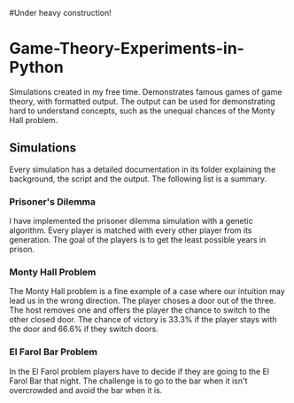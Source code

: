 #Under heavy construction!

Game-Theory-Experiments-in-Python
=================================

Simulations created in my free time. Demonstrates famous games of game theory, with formatted output. The output can be used for demonstrating hard to understand concepts, such as the unequal chances of the Monty Hall problem.

Simulations
-----------

Every simulation has a detailed documentation in its folder explaining the background, the script and the output. The following list is a summary.

### Prisoner's Dilemma

I have implemented the prisoner dilemma simulation with a genetic algorithm. Every player is matched with every other player from its generation. The goal of the players is to get the least possible years in prison.

### Monty Hall Problem

The Monty Hall problem is a fine example of a case where our intuition may lead us in the wrong direction. The player choses a door out of the three. The host removes one and offers the player the chance to switch to the other closed door. The chance of victory is 33.3% if the player stays with the door and 66.6% if they switch doors.

### El Farol Bar Problem

In the El Farol problem players have to decide if they are going to the El Farol Bar that night. The challenge is to go to the bar when it isn't overcrowded and avoid the bar when it is.

